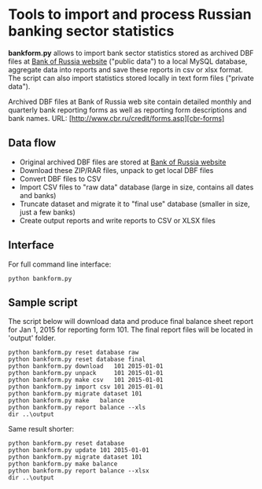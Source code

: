 # Tools to import and process Russian banking sector statistics 

**bankform.py** allows to import bank sector statistics stored as archived DBF files at [Bank of Russia website][cbr-forms] ("public data") to a local MySQL database, aggregate data into reports and save these reports in csv or xlsx format. The script can also import statistics stored locally in text form files ("private data"). 

Archived DBF files at Bank of Russia web site contain detailed monthly and quarterly bank reporting forms as well as reporting form descriptions and bank names. URL: [http://www.cbr.ru/credit/forms.asp][cbr-forms] 

[cbr-forms]: http://www.cbr.ru/credit/forms.asp

## Data flow 

- Original archived DBF files are stored at [Bank of Russia website][cbr-forms]
- Download these ZIP/RAR files, unpack to get local DBF files
- Convert DBF files to CSV 
- Import CSV files to "raw data" database (large in size, contains all dates and banks)
- Truncate dataset and migrate it to "final use" database (smaller in size, just a few banks)
- Create output reports and write reports to CSV or XLSX files

## Interface

For full command line interface: 
```
python bankform.py 
```

## Sample script
The script below will download data and produce final balance sheet report for Jan 1, 2015 for reporting form 101. The final report files will be located in 'output' folder.

```
python bankform.py reset database raw
python bankform.py reset database final    
python bankform.py download   101 2015-01-01
python bankform.py unpack     101 2015-01-01
python bankform.py make csv   101 2015-01-01
python bankform.py import csv 101 2015-01-01
python bankform.py migrate dataset 101        
python bankform.py make   balance
python bankform.py report balance --xls
dir ..\output

```

Same result shorter:

```
python bankform.py reset database 
python bankform.py update 101 2015-01-01
python bankform.py migrate dataset 101        
python bankform.py make balance
python bankform.py report balance --xlsx
dir ..\output

```
